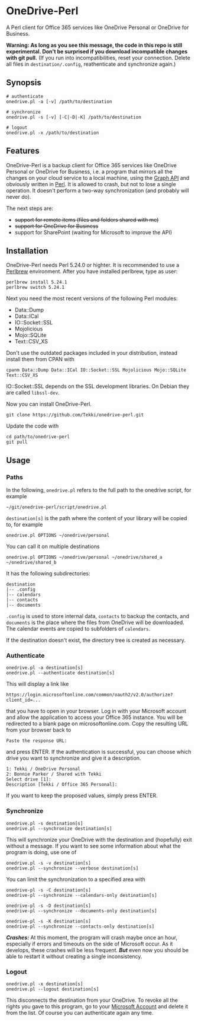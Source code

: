 # OneDrive-Perl

A Perl client for Office 365 services like OneDrive Personal or OneDrive for Business.

**Warning: As long as you see this message, the code in this repo is still experimental. Don't be surprised if you download incompatible changes with git pull.**
(If you run into incompatibilities, reset your connection. Delete all files in `destination/.config`, reathenticate and synchronize again.)

## Synopsis

    # authenticate
    onedrive.pl -a [-v] /path/to/destination

    # synchronize
    onedrive.pl -s [-v] [-C|-D|-K] /path/to/destination

    # logout
    onedrive.pl -x /path/to/destination

## Features

OneDrive-Perl is a backup client for Office 365 services like OneDrive Personal or OneDrive for Business, i.e. a program that mirrors all the changes on your cloud service to a local machine, using the [Graph API](https://developer.microsoft.com/en-us/graph/) and obviously written in [Perl](https://www.perl.org). It is allowed to crash, but not to lose a single operation. It doesn't perform a two-way synchronization (and probably will never do).

The next steps are:
  * ~~support for remote items (files and folders shared with me)~~
  * ~~support for OneDrive for Business~~
  * support for SharePoint (waiting for Microsoft to improve the API)

## Installation

OneDrive-Perl needs Perl 5.24.0 or highter. It is recommended to use a [Perlbrew](https://perlbrew.pl) environment. After you have installed perlbrew, type as user:

    perlbrew install 5.24.1
    perlbrew switch 5.24.1

Next you need the most recent versions of the following Perl modules:
  * Data::Dump
  * Data::ICal
  * IO::Socket::SSL
  * Mojolicious
  * Mojo::SQLite
  * Text::CSV_XS

Don't use the outdated packages included in your distribution, instead install them from CPAN with

    cpanm Data::Dump Data::ICal IO::Socket::SSL Mojolicious Mojo::SQLite Text::CSV_XS

IO::Socket::SSL depends on the SSL development libraries. On Debian they are called `libssl-dev`.

Now you can install OneDrive-Perl.

    git clone https://github.com/Tekki/onedrive-perl.git

Update the code with

    cd path/to/onedrive-perl
    git pull

## Usage

### Paths

In the following, `onedrive.pl` refers to the full path to the onedrive script, for example

    ~/git/onedrive-perl/script/onedrive.pl

`destination[s]` is the path where the content of your library will be copied to, for example

    onedrive.pl OPTIONS ~/onedrive/personal

You can call it on multiple destinations

    onedrive.pl OPTIONS ~/onedrive/personal ~/onedrive/shared_a ~/onedrive/shared_b

It has the following subdirectories:

    destination
    |-- .config
    |-- calendars
    |-- contacts
    |-- documents

`.config` is used to store internal data, `contacts` to backup the contacts, and `documents` is the place where the files from OneDrive will be downloaded. The
calendar events are copied to subfolders of `calendars`.

If the destination doesn't exist, the directory tree is created as necessary.

### Authenticate

    onedrive.pl -a destination[s]
    onedrive.pl --authenticate destination[s]

This will display a link like

    https://login.microsoftonline.com/common/oauth2/v2.0/authorize?client_id=...

that you have to open in your browser. Log in with your Microsoft account and allow the application to access your Office 365 instance. You will be redirected to a blank page on microsoftonline.com. Copy the resulting URL from your browser back to

    Paste the response URL:

and press ENTER. If the authentication is successful, you can choose which drive you want to synchronize and give it a description.

    1: Tekki / OneDrive Personal
    2: Bonnie Parker / Shared with Tekki
    Select drive [1]:
    Description [Tekki / Office 365 Personal]:

If you want to keep the proposed values, simply press ENTER.

### Synchronize

    onedrive.pl -s destination[s]
    onedrive.pl --synchronize destination[s]

This will synchronize your OneDrive with the destination and (hopefully) exit without a message. If you want to see some information about what the program is doing, use one of

    onedrive.pl -s -v destination[s]
    onedrive.pl --synchronize --verbose destination[s]

You can limit the synchronization to a specified area with

    onedrive-pl -s -C destination[s]
    onedrive-pl --synchronize --calendars-only destination[s]

    onedrive-pl -s -D destination[s]
    onedrive-pl --synchronize --documents-only destination[s]

    onedrive-pl -s -K destination[s]
    onedrive-pl --synchronize --contacts-only destination[s]

***Crashes:*** At this moment, the program will crash maybe once an hour, especially if errors and timeouts on the side of Microsoft occur. As it develops, these crashes will be less frequent. ***But*** even now you should be able to restart it without creating a single inconsistency.

### Logout

    onedrive.pl -x destination[s]
    onedrive.pl --logout destination[s]

This disconnects the destination from your OneDrive. To revoke all the rights you gave to this program, go to your [Microsoft Account](https://account.live.com/consent/Manage) and delete it from the list. Of course you can authenticate again any time.
